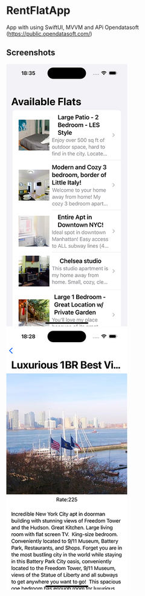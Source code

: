 # RentFlatApp 
App with using SwiftUI, MVVM and APi Opendatasoft (https://public.opendatasoft.com/)

## Screenshots
![Screenshot1](https://github.com/val-po/RentFlatApp/blob/main/RentFlatApp/Screnshoots/Screenshot1.png) 
![Screenshot2](https://github.com/val-po/RentFlatApp/blob/main/RentFlatApp/Screnshoots/Screenshot2.png)
